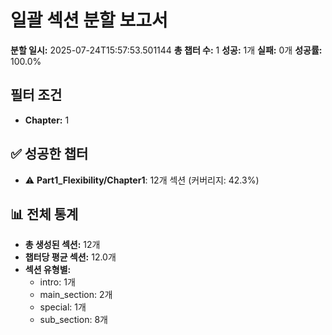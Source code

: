 # 일괄 섹션 분할 보고서

**분할 일시:** 2025-07-24T15:57:53.501144
**총 챕터 수:** 1
**성공:** 1개
**실패:** 0개
**성공률:** 100.0%

## 필터 조건

- **Chapter:** 1

## ✅ 성공한 챕터

- ⚠️ **Part1_Flexibility/Chapter1**: 12개 섹션 (커버리지: 42.3%)

## 📊 전체 통계

- **총 생성된 섹션:** 12개
- **챕터당 평균 섹션:** 12.0개
- **섹션 유형별:**
  - intro: 1개
  - main_section: 2개
  - special: 1개
  - sub_section: 8개
